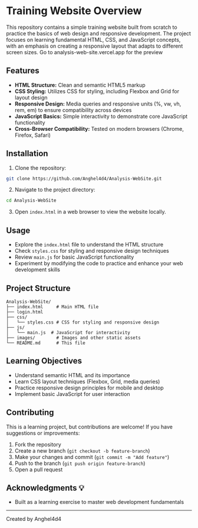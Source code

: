 # Training Website Overview 

This repository contains a simple training website built from scratch to practice the basics of web design and responsive development. The project focuses on learning fundamental HTML, CSS, and JavaScript concepts, with an emphasis on creating a responsive layout that adapts to different screen sizes.
Go to analysis-web-site.vercel.app for the preview

## Features 

- **HTML Structure:** Clean and semantic HTML5 markup
- **CSS Styling:** Utilizes CSS for styling, including Flexbox and Grid for layout design
- **Responsive Design:** Media queries and responsive units (%, vw, vh, rem, em) to ensure compatibility across devices
- **JavaScript Basics:** Simple interactivity to demonstrate core JavaScript functionality
- **Cross-Browser Compatibility:** Tested on modern browsers (Chrome, Firefox, Safari)

## Installation 

1. Clone the repository:
```bash
git clone https://github.com/Anghel4d4/Analysis-WebSite.git
```

2. Navigate to the project directory:
```bash
cd Analysis-WebSite
```

3. Open `index.html` in a web browser to view the website locally.

## Usage 

- Explore the `index.html` file to understand the HTML structure
- Check `styles.css` for styling and responsive design techniques
- Review `main.js` for basic JavaScript functionality
- Experiment by modifying the code to practice and enhance your web development skills

## Project Structure 

```
Analysis-WebSite/
├── index.html     # Main HTML file
├── login.html
├── css/
│   └── styles.css # CSS for styling and responsive design
├── js/
│   └── main.js  # JavaScript for interactivity
├── images/        # Images and other static assets
└── README.md      # This file
```

## Learning Objectives 

- Understand semantic HTML and its importance
- Learn CSS layout techniques (Flexbox, Grid, media queries)
- Practice responsive design principles for mobile and desktop
- Implement basic JavaScript for user interaction

## Contributing 

This is a learning project, but contributions are welcome! If you have suggestions or improvements:

1. Fork the repository
2. Create a new branch (`git checkout -b feature-branch`)
3. Make your changes and commit (`git commit -m "Add feature"`)
4. Push to the branch (`git push origin feature-branch`)
5. Open a pull request


## Acknowledgments 💡

- Built as a learning exercise to master web development fundamentals

---
Created by Anghel4d4
